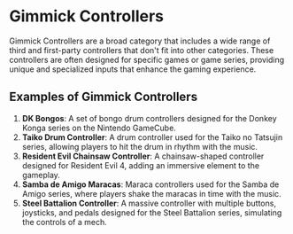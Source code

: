 # Gimmick Controllers

Gimmick Controllers are a broad category that includes a wide range of third and first-party controllers that don't fit into other categories. These controllers are often designed for specific games or game series, providing unique and specialized inputs that enhance the gaming experience.

## Examples of Gimmick Controllers

1. **DK Bongos**: A set of bongo drum controllers designed for the Donkey Konga series on the Nintendo GameCube.
2. **Taiko Drum Controller**: A drum controller used for the Taiko no Tatsujin series, allowing players to hit the drum in rhythm with the music.
3. **Resident Evil Chainsaw Controller**: A chainsaw-shaped controller designed for Resident Evil 4, adding an immersive element to the gameplay.
4. **Samba de Amigo Maracas**: Maraca controllers used for the Samba de Amigo series, where players shake the maracas in time with the music.
5. **Steel Battalion Controller**: A massive controller with multiple buttons, joysticks, and pedals designed for the Steel Battalion series, simulating the controls of a mech.
